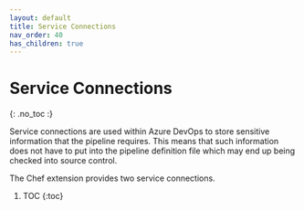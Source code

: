 ```yaml
---
layout: default
title: Service Connections
nav_order: 40
has_children: true
---
```


# Service Connections
{: .no_toc :}

Service connections are used within Azure DevOps to store sensitive information that the pipeline requires. This means that such information does not have to put into the pipeline definition file which may end up being checked into source control.

The Chef extension provides two service connections.

1. TOC
{:toc}